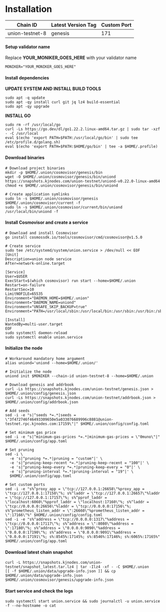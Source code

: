 # Installation

| Chain ID        | Latest Version Tag | Custom Port |
| --------------- | ------------------ | ----------- |
| union-testnet-8 | genesis            | 171         |

#### Setup validator name <a href="#setup-validator-name" id="setup-validator-name"></a>

Replace **YOUR\_MONIKER\_GOES\_HERE** with your validator name

```
MONIKER="YOUR_MONIKER_GOES_HERE"
```

#### Install dependencies <a href="#install-dependencies" id="install-dependencies"></a>

**UPDATE SYSTEM AND INSTALL BUILD TOOLS**

```
sudo apt -q update
sudo apt -qy install curl git jq lz4 build-essential
sudo apt -qy upgrade
```

**INSTALL GO**

```
sudo rm -rf /usr/local/go
curl -Ls https://go.dev/dl/go1.22.2.linux-amd64.tar.gz | sudo tar -xzf - -C /usr/local
eval $(echo 'export PATH=$PATH:/usr/local/go/bin' | sudo tee /etc/profile.d/golang.sh)
eval $(echo 'export PATH=$PATH:$HOME/go/bin' | tee -a $HOME/.profile)
```

#### Download binaries <a href="#download-binaries" id="download-binaries"></a>

```
# Download project binaries
mkdir -p $HOME/.union/cosmovisor/genesis/bin
wget -O $HOME/.union/cosmovisor/genesis/bin/uniond https://snapshots.kjnodes.com/union-testnet/uniond-v0.22.0-linux-amd64
chmod +x $HOME/.union/cosmovisor/genesis/bin/uniond

# Create application symlinks
sudo ln -s $HOME/.union/cosmovisor/genesis $HOME/.union/cosmovisor/current -f
sudo ln -s $HOME/.union/cosmovisor/current/bin/uniond /usr/local/bin/uniond -f
```

#### Install Cosmovisor and create a service <a href="#install-cosmovisor-and-create-a-service" id="install-cosmovisor-and-create-a-service"></a>

```
# Download and install Cosmovisor
go install cosmossdk.io/tools/cosmovisor/cmd/cosmovisor@v1.5.0

# Create service
sudo tee /etc/systemd/system/union.service > /dev/null << EOF
[Unit]
Description=union node service
After=network-online.target

[Service]
User=$USER
ExecStart=$(which cosmovisor) run start --home=$HOME/.union
Restart=on-failure
RestartSec=10
LimitNOFILE=65535
Environment="DAEMON_HOME=$HOME/.union"
Environment="DAEMON_NAME=uniond"
Environment="UNSAFE_SKIP_BACKUP=true"
Environment="PATH=/usr/local/sbin:/usr/local/bin:/usr/sbin:/usr/bin:/sbin:/bin:/usr/games:/usr/local/games:/snap/bin:$HOME/.union/cosmovisor/current/bin"

[Install]
WantedBy=multi-user.target
EOF
sudo systemctl daemon-reload
sudo systemctl enable union.service
```

#### Initialize the node <a href="#initialize-the-node" id="initialize-the-node"></a>

```
# Workaround mandatory home argument
alias uniond='uniond --home=$HOME/.union/'

# Initialize the node
uniond init $MONIKER --chain-id union-testnet-8 --home=$HOME/.union

# Download genesis and addrbook
curl -Ls https://snapshots.kjnodes.com/union-testnet/genesis.json > $HOME/.union/config/genesis.json
curl -Ls https://snapshots.kjnodes.com/union-testnet/addrbook.json > $HOME/.union/config/addrbook.json

# Add seeds
sed -i -e "s|^seeds *=.*|seeds = \"3f472746f46493309650e5a033076689996c8881@union-testnet.rpc.kjnodes.com:17159\"|" $HOME/.union/config/config.toml

# Set minimum gas price
sed -i -e "s|^minimum-gas-prices *=.*|minimum-gas-prices = \"0muno\"|" $HOME/.union/config/app.toml

# Set pruning
sed -i \
  -e 's|^pruning *=.*|pruning = "custom"|' \
  -e 's|^pruning-keep-recent *=.*|pruning-keep-recent = "100"|' \
  -e 's|^pruning-keep-every *=.*|pruning-keep-every = "0"|' \
  -e 's|^pruning-interval *=.*|pruning-interval = "19"|' \
  $HOME/.union/config/app.toml

# Set custom ports
sed -i -e "s%^proxy_app = \"tcp://127.0.0.1:26658\"%proxy_app = \"tcp://127.0.0.1:17158\"%; s%^laddr = \"tcp://127.0.0.1:26657\"%laddr = \"tcp://127.0.0.1:17157\"%; s%^pprof_laddr = \"localhost:6060\"%pprof_laddr = \"localhost:17160\"%; s%^laddr = \"tcp://0.0.0.0:26656\"%laddr = \"tcp://0.0.0.0:17156\"%; s%^prometheus_listen_addr = \":26660\"%prometheus_listen_addr = \":17166\"%" $HOME/.union/config/config.toml
sed -i -e "s%^address = \"tcp://0.0.0.0:1317\"%address = \"tcp://0.0.0.0:17117\"%; s%^address = \":8080\"%address = \":17180\"%; s%^address = \"0.0.0.0:9090\"%address = \"0.0.0.0:17190\"%; s%^address = \"0.0.0.0:9091\"%address = \"0.0.0.0:17191\"%; s%:8545%:17145%; s%:8546%:17146%; s%:6065%:17165%" $HOME/.union/config/app.toml
```

#### Download latest chain snapshot <a href="#download-latest-chain-snapshot" id="download-latest-chain-snapshot"></a>

```
curl -L https://snapshots.kjnodes.com/union-testnet/snapshot_latest.tar.lz4 | tar -Ilz4 -xf - -C $HOME/.union
[[ -f $HOME/.union/data/upgrade-info.json ]] && cp $HOME/.union/data/upgrade-info.json $HOME/.union/cosmovisor/genesis/upgrade-info.json
```

#### Start service and check the logs <a href="#start-service-and-check-the-logs" id="start-service-and-check-the-logs"></a>

```
sudo systemctl start union.service && sudo journalctl -u union.service -f --no-hostname -o cat
```
